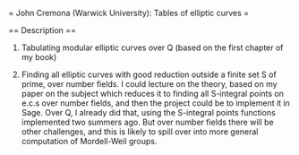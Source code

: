 = John Cremona (Warwick University): Tables of elliptic curves =

== Description ==

 1. Tabulating modular elliptic curves over Q (based on the first chapter of my book)

 2. Finding all elliptic curves with good reduction outside a finite set S of prime, over number fields.  I could lecture on the theory, based on my paper on the subject which reduces it to finding all S-integral points on e.c.s over number fields, and then the project could be to implement it in Sage.  Over Q, I already did that, using the S-integral points functions implemented two summers ago.  But over number fields there will be other challenges, and this is likely to spill over into more general computation of Mordell-Weil groups. 
